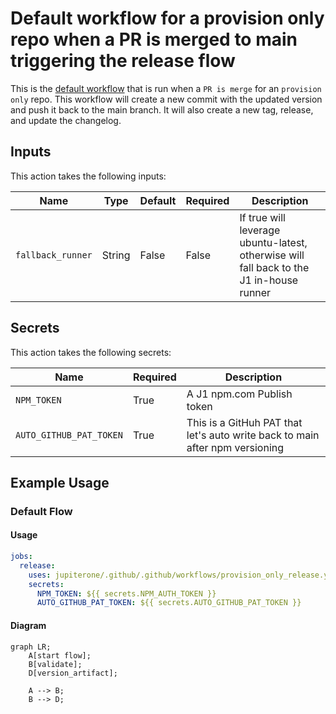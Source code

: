 # Default workflow for a provision only repo when a PR is merged to main triggering the release flow

This is the [default workflow](../../provision_only_release.yml) that is run when a `PR is merge` for an `provision only` repo. This workflow will create a new commit with the updated version and push it back to the main branch. It will also create a new tag, release, and update the changelog.

## Inputs

This action takes the following inputs:

| Name                        | Type    | Default                      | Required  | Description                                                                            |
| --------------------------- | ------- | ---------------------------- | --------- | -------------------------------------------------------------------------------------- |
| `fallback_runner`            | String  | False                        | False      | If true will leverage ubuntu-latest, otherwise will fall back to the J1 in-house runner
                                                                           
## Secrets

This action takes the following secrets:

| Name                        | Required  | Description                               |
| --------------------------- | --------- | ----------------------------------------- |
| `NPM_TOKEN`                 | True      | A J1 npm.com Publish token
| `AUTO_GITHUB_PAT_TOKEN`     | True      | This is a GitHuh PAT that let's auto write back to main after npm versioning

## Example Usage

### Default Flow

#### Usage

```yaml
jobs:
  release:
    uses: jupiterone/.github/.github/workflows/provision_only_release.yml@v#
    secrets:
      NPM_TOKEN: ${{ secrets.NPM_AUTH_TOKEN }}
      AUTO_GITHUB_PAT_TOKEN: ${{ secrets.AUTO_GITHUB_PAT_TOKEN }}
```

#### Diagram

```mermaid
graph LR;
    A[start flow];
    B[validate];
    D[version_artifact];

    A --> B;
    B --> D;
```

